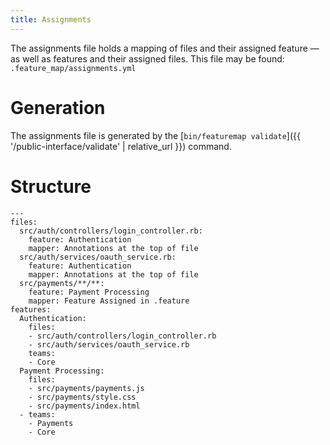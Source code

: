 ```yaml
---
title: Assignments
---
```


The assignments file holds a mapping of files and their assigned feature &mdash; as well as features and their assigned files.  This file may be found:  `.feature_map/assignments.yml`

# Generation

The assignments file is generated by the [`bin/featuremap validate`]({{ '/public-interface/validate' | relative_url }}) command.

# Structure

```
---
files:
  src/auth/controllers/login_controller.rb:
    feature: Authentication
    mapper: Annotations at the top of file
  src/auth/services/oauth_service.rb:
    feature: Authentication
    mapper: Annotations at the top of file
  src/payments/**/**:
    feature: Payment Processing
    mapper: Feature Assigned in .feature
features:
  Authentication:
    files:
    - src/auth/controllers/login_controller.rb
    - src/auth/services/oauth_service.rb
    teams:
    - Core
  Payment Processing:
    files:
    - src/payments/payments.js
    - src/payments/style.css
    - src/payments/index.html
  - teams:
    - Payments
    - Core
```
